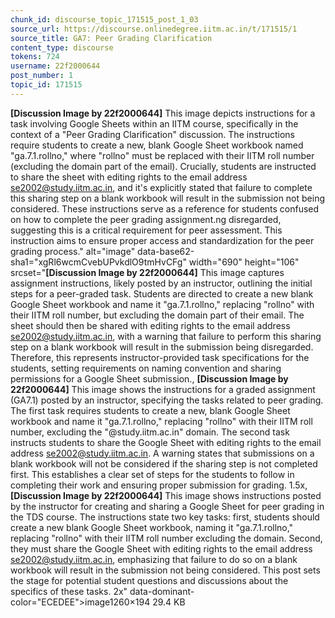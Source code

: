 ```yaml
---
chunk_id: discourse_topic_171515_post_1_03
source_url: https://discourse.onlinedegree.iitm.ac.in/t/171515/1
source_title: GA7: Peer Grading Clarification
content_type: discourse
tokens: 724
username: 22f2000644
post_number: 1
topic_id: 171515
---
```


**[Discussion Image by 22f2000644]** This image depicts instructions for a task involving Google Sheets within an IITM course, specifically in the context of a "Peer Grading Clarification" discussion. The instructions require students to create a new, blank Google Sheet workbook named "ga.7.1.rollno," where "rollno" must be replaced with their IITM roll number (excluding the domain part of the email). Crucially, students are instructed to share the sheet with editing rights to the email address se2002@study.iitm.ac.in, and it's explicitly stated that failure to complete this sharing step on a blank workbook will result in the submission not being considered. These instructions serve as a reference for students confused on how to complete the peer grading assignment.ng disregarded, suggesting this is a critical requirement for peer assessment. This instruction aims to ensure proper access and standardization for the peer grading process." alt="image" data-base62-sha1="xgRl6wcmCvebUPvkdlO9tmHvCFg" width="690" height="106" srcset="**[Discussion Image by 22f2000644]** This image captures assignment instructions, likely posted by an instructor, outlining the initial steps for a peer-graded task. Students are directed to create a new blank Google Sheet workbook and name it "ga.7.1.rollno," replacing "rollno" with their IITM roll number, but excluding the domain part of their email. The sheet should then be shared with editing rights to the email address se2002@study.iitm.ac.in, with a warning that failure to perform this sharing step on a blank workbook will result in the submission being disregarded. Therefore, this represents instructor-provided task specifications for the students, setting requirements on naming convention and sharing permissions for a Google Sheet submission., **[Discussion Image by 22f2000644]** This image shows the instructions for a graded assignment (GA7.1) posted by an instructor, specifying the tasks related to peer grading. The first task requires students to create a new, blank Google Sheet workbook and name it "ga.7.1.rollno," replacing "rollno" with their IITM roll number, excluding the "@study.iitm.ac.in" domain. The second task instructs students to share the Google Sheet with editing rights to the email address se2002@study.iitm.ac.in. A warning states that submissions on a blank workbook will not be considered if the sharing step is not completed first. This establishes a clear set of steps for the students to follow in completing their work and ensuring proper submission for grading. 1.5x, **[Discussion Image by 22f2000644]** This image shows instructions posted by the instructor for creating and sharing a Google Sheet for peer grading in the TDS course. The instructions state two key tasks: first, students should create a new blank Google Sheet workbook, naming it "ga.7.1.rollno," replacing "rollno" with their IITM roll number excluding the domain. Second, they must share the Google Sheet with editing rights to the email address se2002@study.iitm.ac.in, emphasizing that failure to do so on a blank workbook will result in the submission not being considered. This post sets the stage for potential student questions and discussions about the specifics of these tasks. 2x" data-dominant-color="ECEDEE">image1260×194 29.4 KB
